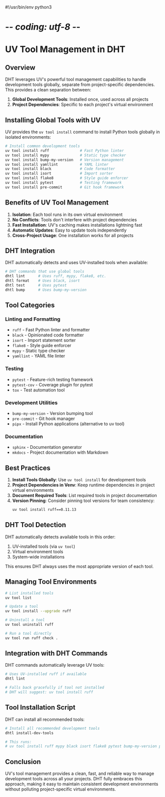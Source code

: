 #!/usr/bin/env python3
# -*- coding: utf-8 -*-

# UV Tool Management in DHT

## Overview

DHT leverages UV's powerful tool management capabilities to handle development tools globally, separate from project-specific dependencies. This provides a clean separation between:

1. **Global Development Tools**: Installed once, used across all projects
2. **Project Dependencies**: Specific to each project's virtual environment

## Installing Global Tools with UV

UV provides the `uv tool install` command to install Python tools globally in isolated environments:

```bash
# Install common development tools
uv tool install ruff              # Fast Python linter
uv tool install mypy              # Static type checker
uv tool install bump-my-version   # Version management
uv tool install yamllint          # YAML linter
uv tool install black             # Code formatter
uv tool install isort             # Import sorter
uv tool install flake8            # Style guide enforcer
uv tool install pytest            # Testing framework
uv tool install pre-commit        # Git hook framework
```

## Benefits of UV Tool Management

1. **Isolation**: Each tool runs in its own virtual environment
2. **No Conflicts**: Tools don't interfere with project dependencies
3. **Fast Installation**: UV's caching makes installations lightning fast
4. **Automatic Updates**: Easy to update tools independently
5. **Cross-Project Usage**: One installation works for all projects

## DHT Integration

DHT automatically detects and uses UV-installed tools when available:

```bash
# DHT commands that use global tools
dhtl lint      # Uses ruff, mypy, flake8, etc.
dhtl format    # Uses black, isort
dhtl test      # Uses pytest
dhtl bump      # Uses bump-my-version
```

## Tool Categories

### Linting and Formatting
- `ruff` - Fast Python linter and formatter
- `black` - Opinionated code formatter
- `isort` - Import statement sorter
- `flake8` - Style guide enforcer
- `mypy` - Static type checker
- `yamllint` - YAML file linter

### Testing
- `pytest` - Feature-rich testing framework
- `pytest-cov` - Coverage plugin for pytest
- `tox` - Test automation tool

### Development Utilities
- `bump-my-version` - Version bumping tool
- `pre-commit` - Git hook manager
- `pipx` - Install Python applications (alternative to uv tool)

### Documentation
- `sphinx` - Documentation generator
- `mkdocs` - Project documentation with Markdown

## Best Practices

1. **Install Tools Globally**: Use `uv tool install` for development tools
2. **Project Dependencies in Venv**: Keep runtime dependencies in project virtual environments
3. **Document Required Tools**: List required tools in project documentation
4. **Version Pinning**: Consider pinning tool versions for team consistency:
   ```bash
   uv tool install ruff==0.11.13
   ```

## DHT Tool Detection

DHT automatically detects available tools in this order:
1. UV-installed tools (via `uv tool`)
2. Virtual environment tools
3. System-wide installations

This ensures DHT always uses the most appropriate version of each tool.

## Managing Tool Environments

```bash
# List installed tools
uv tool list

# Update a tool
uv tool install --upgrade ruff

# Uninstall a tool
uv tool uninstall ruff

# Run a tool directly
uv tool run ruff check .
```

## Integration with DHT Commands

DHT commands automatically leverage UV tools:

```bash
# Uses UV-installed ruff if available
dhtl lint

# Falls back gracefully if tool not installed
# DHT will suggest: uv tool install ruff
```

## Tool Installation Script

DHT can install all recommended tools:

```bash
# Install all recommended development tools
dhtl install-dev-tools

# This runs:
# uv tool install ruff mypy black isort flake8 pytest bump-my-version pre-commit yamllint
```

## Conclusion

UV's tool management provides a clean, fast, and reliable way to manage development tools across all your projects. DHT fully embraces this approach, making it easy to maintain consistent development environments without polluting project-specific virtual environments.
